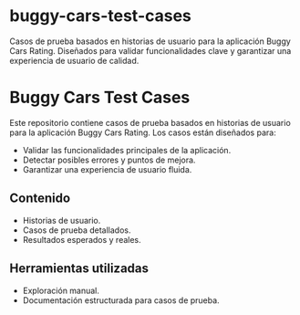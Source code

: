 # buggy-cars-test-cases
Casos de prueba basados en historias de usuario para la aplicación Buggy Cars Rating. Diseñados para validar funcionalidades clave y garantizar una experiencia de usuario de calidad.
# Buggy Cars Test Cases

Este repositorio contiene casos de prueba basados en historias de usuario para la aplicación Buggy Cars Rating. Los casos están diseñados para:

- Validar las funcionalidades principales de la aplicación.
- Detectar posibles errores y puntos de mejora.
- Garantizar una experiencia de usuario fluida.

## Contenido
- Historias de usuario.
- Casos de prueba detallados.
- Resultados esperados y reales.

## Herramientas utilizadas
- Exploración manual.
- Documentación estructurada para casos de prueba.

